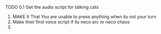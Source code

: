 TODO
0.1 Get the audio script for talking cats

1. MAKE It That You are unable to press anything when its not your turn
2. Make their first voice script if its neco arc or neco chaos
3.
